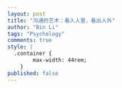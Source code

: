 ```yaml
---
layout: post
title: "沟通的艺术：看入人里，看出人外"
author: "Bin Li"
tags: "Psychology"
comments: true
style: |
  .container {
        max-width: 44rem;
    } 
published: false
---
```







